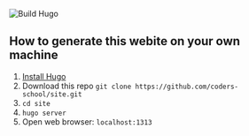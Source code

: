 ![Build Hugo](https://github.com/coders-school/site/workflows/Build%20Hugo/badge.svg)

## How to generate this webite on your own machine

1. [Install Hugo](https://gohugo.io/getting-started/quick-start/)
2. Download this repo `git clone https://github.com/coders-school/site.git`
3. `cd site`
4. `hugo server`
5. Open web browser: `localhost:1313`
